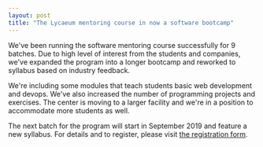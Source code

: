```yaml
---
layout: post
title: "The Lycaeum mentoring course in now a software bootcamp"
---
```


We've been running the software mentoring course successfully for 9 batches. Due to high level of interest from the students and companies, we've expanded the program into a longer bootcamp and reworked to syllabus based on industry feedback. 

We're including some modules that teach students basic web development and devops. We've also increased the number of programming projects and exercises. The center is moving to a larger facility and we're in a position to accommodate more students as well. 

The next batch for the program will start in September 2019 and feature a new syllabus. For details and to register, please visit <a class="btn btn-info" href='https://forms.zohopublic.com/noufal/form/CourseApplicationAug2019/formperma/byv583ih9WvU9kwAeh5ya05oIDz0v8KXKqOIJigrbrg'>the registration form</a>.

